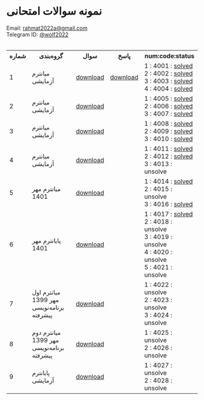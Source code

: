 # نمونه سوالات امتحانی
Email: <a href="mailto:rahmat2022a@gmail.com">rahmat2022a@gmail.com</a>
<br>
Telegram ID: <a href="https://t.me/wolf2022">@wolf2022</a>
<br><br>
<div>
<table>
  <tr>
    <th>شماره</th>
    <th>گروه‌بندی</th>
    <th>سوال</th>
    <th>پاسخ</th>
    <th>num:code:status</th>
  </tr>
  <tr>
    <td>1</td>
    <td>میانترم آزمایشی</td>
    <td>
        <a href='https://github.com/EnAnsari/bcp-hsu/releases/download/3.0.0/test-midterm-01.pdf'>download</a>
    </td>
    <td>
        <a href='https://github.com/EnAnsari/bcp-hsu/releases/download/3.0.0/answer-midterm-01.pdf'>download</a>
    </td>
    <td dir='ltr'>
        1 : 4001 : <a href='/src/4001/'>solved</a><br>
        2 : 4002 : <a href='/src/4002/'>solved</a><br>
        3 : 4003 : <a href='/src/4003/'>solved</a><br>
        4 : 4004 : <a href='/src/4004/'>solved</a>
    </td>
  </tr>
  <tr>
    <td>2</td>
    <td>میانترم آزمایشی</td>
    <td>
        <a href='https://github.com/EnAnsari/bcp-hsu/releases/download/3.0.0/test-midterm-02.pdf'>download</a>
    </td>
    <td></td>
    <td dir='ltr'>
        1 : 4005 : <a href='/src/4005/'>solved</a><br>
        2 : 4006 : <a href='/src/4006/'>solved</a><br>
        3 : 4007 : <a href='/src/4007/'>solved</a><br>
    </td>
  </tr>
  <tr>
    <td>3</td>
    <td>میانترم آزمایشی</td>
    <td>
      <a href='https://github.com/EnAnsari/bcp-hsu/releases/download/3.0.0/test-midterm-03.pdf'>download</a>
    </td>
    <td></td>
    <td dir='ltr'>
      1 : 4008 : <a href='/src/4008/'>solved</a><br>
      2 : 4009 : <a href='/src/4009/'>solved</a><br>
      3 : 4010 : <a href='/src/4010/'>solved</a><br>
    </td>
  </tr>
  <tr>
    <td>4</td>
    <td>میانترم آزمایشی</td>
    <td>
      <a href='https://github.com/EnAnsari/bcp-hsu/releases/download/3.0.0/test-midterm-04.pdf'>download</a>
    </td>
    <td></td>
    <td dir='ltr'>
      1 : 4011 : <a href='/src/4011/'>solved</a><br>
      2 : 4012 : <a href='/src/4012/'>solved</a><br>
      3 : 4013 : unsolve<br>
    </td>
  </tr>
  <tr>
    <td>5</td>
    <td>میانترم مهر 1401</td>
    <td>
      <a href='https://github.com/EnAnsari/bcp-hsu/releases/download/3.0.0/midterm-1-1401-1402.pdf'>download</a>
    </td>
    <td></td>
    <td dir='ltr'>
      1 : 4014 : <a href='/src/4014/'>solved</a><br>
      2 : 4015 : unsolve<br>
      3 : 4016 : <a href='/src/4016/'>solved</a><br>
    </td>
  </tr>
  <tr>
    <td>6</td>
    <td>پایانترم مهر 1401</td>
    <td>
      <a href='https://github.com/EnAnsari/bcp-hsu/releases/download/3.0.0/final-1-1401-1402.pdf'>download</a>
    </td>
    <td></td>
    <td dir='ltr'>
      1 : 4017 : <a href='/src/4017/'>solved</a><br>
      2 : 4018 : unsolve<br>
      3 : 4019 : unsolve<br>
      4 : 4020 : unsolve<br>
      5 : 4021 : unsolve<br>
    </td>
  </tr>
  <tr>
    <td>7</td>
    <td>میانترم اول<br>مهر 1399<br>برنامه‌نویسی پیشرفته</td>
    <td>
      <a href='https://github.com/EnAnsari/bcp-hsu/releases/download/3.0.0/midterm-1-1399-1400-adv-programming.pdf'>download</a>
    </td>
    <td></td>
    <td dir='ltr'>
      1 : 4022 : unsolve<br>
      2 : 4023 : unsolve<br>
      3 : 4024 : unsolve<br>
    </td>
  </tr>
  <tr>
    <td>8</td>
    <td>میانترم دوم<br>مهر 1399<br>برنامه‌نویسی پیشرفته</td>
    <td>
      <a href='https://github.com/EnAnsari/bcp-hsu/releases/download/3.0.0/midterm-2-1399-1400-adv-programming.pdf'>download</a>
    </td>
    <td></td>
    <td dir='ltr'>
      1 : 4025 : unsolve<br>
      2 : 4026 : unsolve<br>
    </td>
  </tr>
  <tr>
    <td>9</td>
    <td>پایانترم آزمایشی</td>
    <td>
      <a href='https://github.com/EnAnsari/bcp-hsu/releases/download/3.0.0/test-final-01.pdf'>download</a>
    </td>
    <td></td>
    <td dir='ltr'>
      1 : 4027 : unsolve<br>
      2 : 4028 : unsolve<br>
    </td>
  </tr>
<table>
</div>
    <!-- <tr>
    <td>NUMBER_OF_EXAM</td>
    <td>CATEGORY</td>
    <td>QUESTION</td>
    <td></td>
    <td dir='ltr'>QUESTION_NUMBER : QUESTION_CODE : unsolve</td>
  </tr> -->
  <!-- <a href='/src/QUESTION_CODE/'>solve</a> -->
